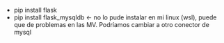 - pip install flask
- pip install flask_mysqldb  <- no lo pude instalar en mi linux (wsl), puede que de problemas en las MV. Podríamos cambiar a otro conector de mysql